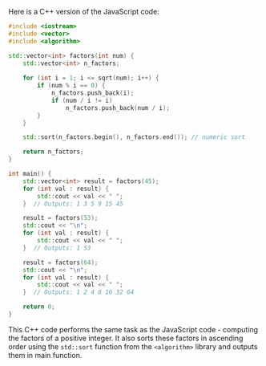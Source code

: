 Here is a C++ version of the JavaScript code:

```c++
#include <iostream>
#include <vector>
#include <algorithm>

std::vector<int> factors(int num) {
    std::vector<int> n_factors;
    
    for (int i = 1; i <= sqrt(num); i++) {
        if (num % i == 0) {
            n_factors.push_back(i);
            if (num / i != i)
                n_factors.push_back(num / i);
        }
    }

    std::sort(n_factors.begin(), n_factors.end()); // numeric sort

    return n_factors;
}

int main() {
    std::vector<int> result = factors(45);
    for (int val : result) {
        std::cout << val << " ";
    }  // Outputs: 1 3 5 9 15 45

    result = factors(53);
    std::cout << "\n";
    for (int val : result) {
        std::cout << val << " ";
    }  // Outputs: 1 53 

    result = factors(64);
    std::cout << "\n";
    for (int val : result) {
        std::cout << val << " ";
    }  // Outputs: 1 2 4 8 16 32 64

    return 0;
}
```

This C++ code performs the same task as the JavaScript code - computing the factors of a positive integer. It also sorts these factors in ascending order using the `std::sort` function from the `<algorithm>` library and outputs them in main function.

